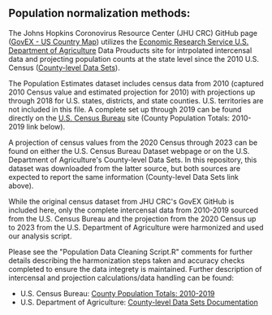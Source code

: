 ## Population normalization methods:

The Johns Hopkins Coronovirus Resource Center (JHU CRC) GitHub page ([GovEX - US Country Map](https://github.com/govex/COVID-19/tree/master/data_tables/Data_for_UScounty_map)) utilizes the [Economic Research Service U.S. Department of Agriculture](https://www.ers.usda.gov/) Data Prouducts site for intrpolated intercensal data and projecting population counts at the state level since the 2010 U.S. Census ([County-level Data Sets](https://www.ers.usda.gov/data-products/county-level-data-sets/county-level-data-sets-download-data/)).

The Population Estimates dataset includes census data from 2010 (captured 2010 Census value and estimated projection for 2010) with projections up through 2018 for U.S. states, districts, and state counties. U.S. territories are not included in this file. A complete set up through 2019 can be found directly on the [U.S. Census Bureau](https://www.census.gov/en.html) site (County Population Totals: 2010-2019 link below).

A projection of census values from the 2020 Census through 2023 can be found on either the U.S. Census Bureau Dataset webpage or on the U.S. Department of Agriculture's County-level Data Sets. In this repository, this dataset was downloaded from the latter source, but both sources are expected to report the same information (County-level Data Sets link above).

While the original census dataset from JHU CRC's GovEX GitHub is included here, only the complete intercensal data from 2010-2019 sourced from the U.S. Census Bureau and the projection from the 2020 Census up to 2023 from the U.S. Department of Agriculture were harmonized and used our analysis script.

Please see the "Population Data Cleaning Script.R" comments for further details describing the harmonization steps taken and accuracy checks completed to ensure the data integrety is maintained. Further description of intercensal and projection calculations/data handling can be found:
- U.S. Census Bureau: [County Population Totals: 2010-2019](https://www.census.gov/data/datasets/time-series/demo/popest/2010s-counties-total.html#par_textimage_70769902)
- U.S. Department of Agriculture: [County-level Data Sets Documentation](https://www.ers.usda.gov/data-products/county-level-data-sets/documentation/)


